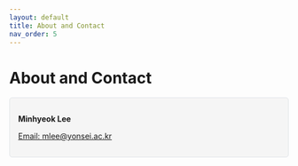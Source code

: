 ```yaml
---
layout: default
title: About and Contact
nav_order: 5 
---
```


# About and Contact

<div style="border: 1px solid #e1e4e8; padding: 15px; border-radius: 5px; background-color: #f5f5f5;">
 
  **Minhyeok Lee**  
  
  [Email: mlee@yonsei.ac.kr](mailto:mlee@yonsei.ac.kr)
  
</div>

